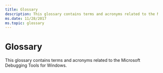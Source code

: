 ```yaml
---
title: Glossary
description: This glossary contains terms and acronyms related to the Microsoft Debugging Tools for Windows.
ms.date: 11/28/2017
ms.topic: glossary
---
```


# Glossary


This glossary contains terms and acronyms related to the Microsoft Debugging Tools for Windows.

 

 
